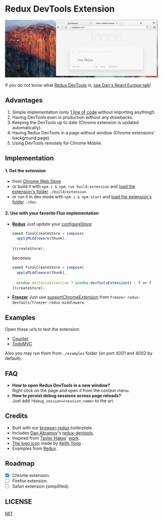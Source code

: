 # Redux DevTools Extension

![Demo](demo/v0.1.0.gif)

If you do not know what [Redux DevTools](https://github.com/gaearon/redux-devtools) is, [see Dan's React Europe talk](https://www.youtube.com/watch?v=xsSnOQynTHs)!

## Advantages

1. Simple implementation (only [1 line of code](https://github.com/zalmoxisus/redux-devtools-extension/commit/ffa804594008c585d28b3319bfcd4b87d5df384d) without importing anything!).
2. Having DevTools even in production without any drawbacks. 
2. Keeping the DevTools up to date (Chrome extension is updated automatically).
3. Having Redux DevTools in a page without window (Chrome extensions’ background page).
4. Using DevTools remotely for Chrome Mobile.

## Implementation

#### 1. Get the extension
 - from [Chrome Web Store](https://chrome.google.com/webstore/detail/redux-devtools/lmhkpmbekcpmknklioeibfkpmmfibljd)
 - or build it with `npm i & npm run build:extension` and [load the extension's folder](https://developer.chrome.com/extensions/getstarted#unpacked) `./build/extension`
 - or run it in dev mode with `npm i & npm start` and [load the extension's folder](https://developer.chrome.com/extensions/getstarted#unpacked) `./dev`.

#### 2. Use with your favorite Flux implementation

- **[Redux](https://github.com/rackt/redux)**
    Just update your [configureStore](https://github.com/zalmoxisus/redux-devtools-extension/commit/ffa804594008c585d28b3319bfcd4b87d5df384d):
    ```javascript
    const finalCreateStore = compose(
      applyMiddleware(thunk),
      ...
    )(createStore);
    ```
    *becomes*
    ```javascript
    const finalCreateStore = compose(
      applyMiddleware(thunk),
      ...
      window.devToolsExtension ? window.devToolsExtension() : f => f
    )(createStore);
    ```

- **[Freezer](https://github.com/arqex/freezer)**
    Just use [supportChromeExtension](https://github.com/zalmoxisus/freezer-redux-devtools#using-redux-devtools-chrome-extension) from `freezer-redux-devtools/freezer-redux-middleware`.

## Examples
Open these urls to test the extension:

 - [Counter](http://zalmoxisus.github.io/redux-devtools-extension/examples/counter/)
 - [TodoMVC](http://zalmoxisus.github.io/redux-devtools-extension/examples/todomvc/)

Also you may run them from `./examples` folder (on port 4001 and 4002 by default).

## FAQ

 - **How to open Redux DevTools in a new window?**<br />
   Right click on the page and open it from the context menu.
 - **How to persist debug sessions across page reloads?**<br />
   Just add `?debug_session=<session_name>` to the url.
    
## Credits

 - Built with our [browser-redux](https://github.com/zalmoxisus/browser-redux) boilerplate.
 - Includes [Dan Abramov](https://github.com/gaearon)'s [redux-devtools](https://github.com/gaearon/redux-devtools).
 - Inspired from [Taylor Hakes](https://github.com/taylorhakes)' [work](https://github.com/taylorhakes/redux-devtools/tree/chrome-devtools).
 - [The logo icon](https://github.com/rackt/redux/issues/151#issuecomment-150060367) made by [Keith Yong](https://github.com/keithyong) .
 - Examples from [Redux](https://github.com/rackt/redux/tree/master/examples).

## Roadmap

- [x] Chrome extension.
- [ ] Firefox extension.
- [ ] Safari extension (simplified).

## LICENSE

[MIT](LICENSE)